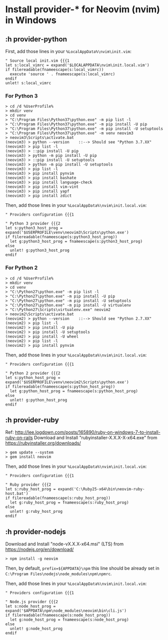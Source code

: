 # Install provider-* for Neovim (nvim) in Windows

## :h provider-python

First, add those lines in your `%LocalAppData%\nvim\init.vim`:

```vim
" Source local init.vim {{{1
let s:local_vimrc = expand('$LOCALAPPDATA\nvim\init.local.vim')
if filereadable(fnameescape(s:local_vimrc))
  execute 'source ' . fnameescape(s:local_vimrc)
endif
unlet! s:local_vimrc
```

### For Python 3

```dosbatch
> cd /d %UserProfile%
> mkdir venv
> cd venv
> "C:\Program Files\Python37\python.exe" -m pip list -l
> "C:\Program Files\Python37\python.exe" -m pip install -U pip
> "C:\Program Files\Python37\python.exe" -m pip install -U setuptools
> "C:\Program Files\Python37\python.exe" -m venv neovim3
> neovim3\Scripts\activate.bat
(neovim3) > python --version    ::--> Should see "Python 3.7.XX"
(neovim3) > pip list -l
(neovim3) > ::pip install -U pip
(neovim3) > python -m pip install -U pip
(neovim3) > ::pip install -U setuptools
(neovim3) > python -m pip install -U setuptools
(neovim3) > pip list -l
(neovim3) > pip install pynvim
(neovim3) > pip install bashate
(neovim3) > pip install language-check
(neovim3) > pip install vim-vint
(neovim3) > pip install yapf
(neovim3) > pip install zdict
```

Then, add those lines in your `%LocalAppData%\nvim\init.local.vim`:

```vim
" Providers configuration {{{1

" Python 3 provider {{{2
let s:python3_host_prog = expand('$USERPROFILE\venv\neovim3\Scripts\python.exe')
if filereadable(fnameescape(s:python3_host_prog))
  let g:python3_host_prog = fnameescape(s:python3_host_prog)
else
  unlet! g:python3_host_prog
endif
```

### For Python 2

```dosbatch
> cd /d %UserProfile%
> mkdir venv
> cd venv
> "C:\Python27\python.exe" -m pip list -l
> "C:\Python27\python.exe" -m pip install -U pip
> "C:\Python27\python.exe" -m pip install -U setuptools
> "C:\Python27\python.exe" -m pip install -U virtualenv
> "C:\Python27\Scripts\virtualenv.exe" neovim2
> neovim2\Scripts\activate.bat
(neovim2) > python --version    ::--> Should see "Python 2.7.XX"
(neovim2) > pip list -l
(neovim2) > pip install -U pip
(neovim2) > pip install -U setuptools
(neovim2) > pip install -U wheel
(neovim2) > pip list -l
(neovim2) > pip install pynvim
```

Then, add those lines in your `%LocalAppData%\nvim\init.local.vim`:

```vim
" Providers configuration {{{1

" Python 2 provider {{{2
let s:python_host_prog = expand('$USERPROFILE\venv\neovim2\Scripts\python.exe')
if filereadable(fnameescape(s:python_host_prog))
  let g:python_host_prog = fnameescape(s:python_host_prog)
else
  unlet! g:python_host_prog
endif
```

## :h provider-ruby

Ref: <http://lee.logdown.com/posts/165890/ruby-on-windows-7-to-install-ruby-on-rails>
Download and Install "rubyinstaller-X.X.X-X-x64.exe" from <https://rubyinstaller.org/downloads/>

```dosbatch
> gem update --system
> gem install neovim
```

Then, add those lines in your `%LocalAppData%\nvim\init.local.vim`:

```vim
" Providers configuration {{{1

" Ruby provider {{{2
let s:ruby_host_prog = expand('C:\Ruby25-x64\bin\neovim-ruby-host.bat')
if filereadable(fnameescape(s:ruby_host_prog))
  let g:ruby_host_prog = fnameescape(s:ruby_host_prog)
else
  unlet! g:ruby_host_prog
endif
```

## :h provider-nodejs

Download and Install "node-vX.X.X-x64.msi" (LTS) from <https://nodejs.org/en/download/>

```dosbatch
> npm install -g neovim
```

Then, by default, `prefix=${APPDATA}\npm` this line should be already set in
`C:\Program Files\nodejs\node_modules\npm\npmrc`.

Then, add those lines in your `%LocalAppData%\nvim\init.local.vim`:

```vim
" Providers configuration {{{1

" Node.js provider {{{2
let s:node_host_prog = expand('$APPDATA\npm\node_modules\neovim\bin\cli.js')
if filereadable(fnameescape(s:node_host_prog))
  let g:node_host_prog = fnameescape(s:node_host_prog)
else
  unlet! g:node_host_prog
endif
```
